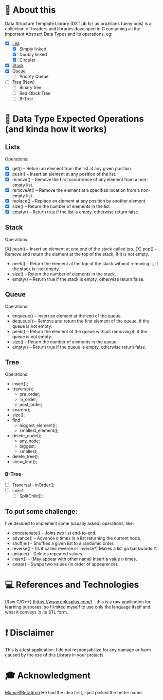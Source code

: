 
# :speech_balloon: About this
Data Structure Template Library (DSTLib for us brazilians funny bois) is a collection of headers and libraries
developed in C containing all the important Abstract Data Types and its operations, eg:

- [X] [List](#Lists)
    - [X] Simply linked
    - [X] Doubly linked
    - [X] Circular
- [X] [Stack](#Stack)
- [X] [Queue](#Queue)
    - [ ] Priority Queue
- [ ] [Tree](#Tree) (New)
    - [ ] Binary tree
    - [ ] Red-Black Tree
    - [ ] B-Tree

# :dart: Data Type Expected Operations (and kinda how it works)

## Lists

Operations:

- [X] get() – Return an element from the list at any given position.
- [X] push() – Insert an element at any position of the list.
- [X] remove() – Remove the first occurrence of any element from a non-empty list.
- [X] removeAt() – Remove the element at a specified location from a non-empty list.
- [X] replace() – Replace an element at any position by another element.
- [X] size() – Return the number of elements in the list.
- [X] empty() – Return true if the list is empty, otherwise return false.

## Stack

Operations:

[X] push() – Insert an element at one end of the stack called top.
[X] pop() – Remove and return the element at the top of the stack, if it is not empty.
- peek() – Return the element at the top of the stack without removing it, if the stack is- not empty.
- size() – Return the number of elements in the stack.
- empty() – Return true if the stack is empty, otherwise return false.

## Queue

Operations:

- enqueue() – Insert an element at the end of the queue.
- dequeue() – Remove and return the first element of the queue, if the queue is not empty.
- peek() – Return the element of the queue without removing it, if the queue is not empty.
- size() – Return the number of elements in the queue.
- empty() – Return true if the queue is empty, otherwise return false.

## Tree

Operations:

- insert();
- traverse();
    - pre_order;
    - in_order;
    - post_order;
- search();
- size();
- find
    - biggest_element();
    - smallest_element();
- delete_node();
    - any_node;
    - biggest;
    - smallest;
- delete_tree();
- show_leaf();

### B-Tree

- [ ] Traversal - inOrder();
- [ ] insert
    - [ ] SplitChild();

## To put some challenge:

I've decided to implement some (usually asked) operations, like:

- concatenate() - Joins two list end-to-end.
- advance() - Advance _n_ times in a list returning the current node.
- shuffle() - Shuffles a given list to a randomic order.
- reverse() - (Is it called reverse or inverse?) Makes a list go backwards _*?*_.
- unique() - Deletes repeated values.
- insert() - (May appear with other name) Insert a value _n_ times.
- swap() - Swaps two values (in order of appearence).

# :computer: References and Technologies
[Raw C/C++] (https://www.cplusplus.com/) - this is a raw application for learning purposes, so I limited myself
to use only the language itself and what it conveys in its STL form.

# :heavy_exclamation_mark: Disclaimer
This is a test application. I do not responsabilize for any damage or harm caused by the use of this Library in
your projects.

# :mortar_board: Acknowledgment
[Manuel|Beta4rrio](https://github.com/Bet4Arrio "Code Reviewer") He had the idea first, I just picked the better name.

